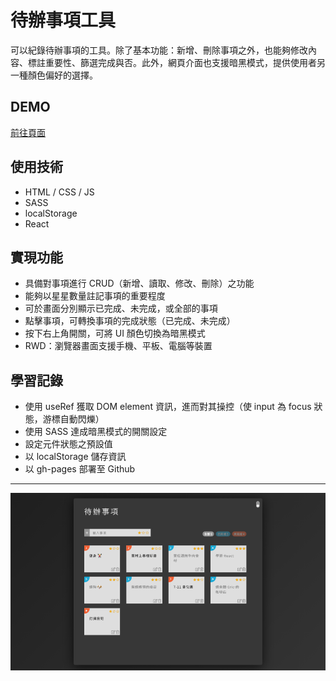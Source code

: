 # 待辦事項工具
可以紀錄待辦事項的工具。除了基本功能：新增、刪除事項之外，也能夠修改內容、標註重要性、篩選完成與否。此外，網頁介面也支援暗黑模式，提供使用者另一種顏色偏好的選擇。

## DEMO
[前往頁面](https://wangyiwei0108.github.io/react-todolist/)

## 使用技術
- HTML / CSS / JS
- SASS
- localStorage
- React

## 實現功能
- 具備對事項進行 CRUD（新增、讀取、修改、刪除）之功能
- 能夠以星星數量註記事項的重要程度
- 可於畫面分別顯示已完成、未完成，或全部的事項
- 點擊事項，可轉換事項的完成狀態（已完成、未完成）
- 按下右上角開關，可將 UI 顏色切換為暗黑模式
- RWD：瀏覽器畫面支援手機、平板、電腦等裝置

## 學習記錄
- 使用 useRef 獲取 DOM element 資訊，進而對其操控（使 input 為 focus 狀態，游標自動閃爍）
- 使用 SASS 達成暗黑模式的開關設定
- 設定元件狀態之預設值
- 以 localStorage 儲存資訊
- 以 gh-pages 部署至 Github
---
![GITHUB](https://github.com/wangyiwei0108/react-todolist/blob/master/src/assets/todo.png)
